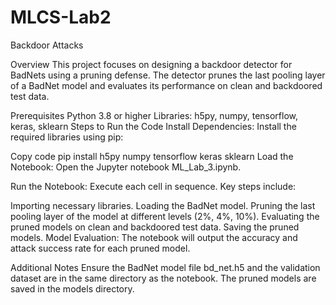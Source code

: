 # MLCS-Lab2

Backdoor Attacks

Overview
This project focuses on designing a backdoor detector for BadNets using a pruning defense. The detector prunes the last pooling layer of a BadNet model and evaluates its performance on clean and backdoored test data.

Prerequisites
Python 3.8 or higher
Libraries: h5py, numpy, tensorflow, keras, sklearn
Steps to Run the Code
Install Dependencies: Install the required libraries using pip:

Copy code
pip install h5py numpy tensorflow keras sklearn
Load the Notebook: Open the Jupyter notebook ML_Lab_3.ipynb.

Run the Notebook: Execute each cell in sequence. Key steps include:

Importing necessary libraries.
Loading the BadNet model.
Pruning the last pooling layer of the model at different levels (2%, 4%, 10%).
Evaluating the pruned models on clean and backdoored test data.
Saving the pruned models.
Model Evaluation: The notebook will output the accuracy and attack success rate for each pruned model.

Additional Notes
Ensure the BadNet model file bd_net.h5 and the validation dataset are in the same directory as the notebook.
The pruned models are saved in the models directory.
